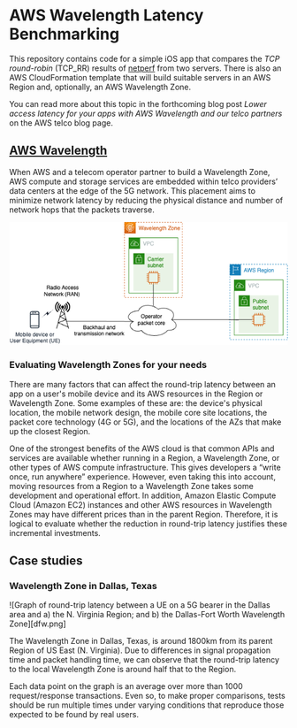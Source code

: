 #  AWS Wavelength Latency Benchmarking

This repository contains code for a simple iOS app that compares the *TCP round-robin* (TCP_RR) results of [netperf](https://hewlettpackard.github.io/netperf/) from two servers. There is also an AWS CloudFormation template that will build suitable servers in an AWS Region and, optionally, an AWS Wavelength Zone.

You can read more about this topic in the forthcoming blog post *Lower access latency for your apps with AWS Wavelength and our telco partners* on the AWS telco blog page.

## [AWS Wavelength](https://aws.amazon.com/wavelength/)

When AWS and a telecom operator partner to build a Wavelength Zone, AWS compute and storage services are embedded within telco providers’ data centers at the edge of the 5G network. This placement aims to minimize network latency by reducing the physical distance and number of network hops that the packets traverse.

![Mobile device connectivity to AWS Region and Wavelength Zone](latency.png)

### Evaluating Wavelength Zones for your needs

There are many factors that can affect the round-trip latency between an app on a user's mobile device and its AWS resources in the Region or Wavelength Zone. Some examples of these are: the device's physical location, the mobile network design, the mobile core site locations, the packet core technology (4G or 5G), and the locations of the AZs that make up the closest Region.

One of the strongest benefits of the AWS cloud  is that common APIs and services are available whether running in a Region, a Wavelength Zone, or other types of AWS compute infrastructure. This gives developers a “write once, run anywhere” experience. However, even taking this into account, moving resources from a Region to a Wavelength Zone takes some development and operational effort. In addition, Amazon Elastic Compute Cloud (Amazon EC2) instances and other AWS resources in Wavelength Zones may have different prices than in the parent Region. Therefore, it is logical to evaluate whether the reduction in round-trip latency justifies these incremental investments. 

## Case studies

### Wavelength Zone in Dallas, Texas

![Graph of round-trip latency between a UE on a 5G bearer in the Dallas area and a) the N. Virginia Region; and b) the Dallas-Fort Worth Wavelength Zone][dfw.png]

The Wavelength Zone in Dallas, Texas, is around 1800km from its parent Region of US East (N. Virginia). Due to differences in signal propagation time and packet handling time, we can observe that the round-trip latency to the local Wavelength Zone is around half that to the Region. 

Each data point on the graph is an average over more than 1000 request/response transactions. Even so, to make proper comparisons, tests should be run multiple times under varying conditions that reproduce those expected to be found by real users. 
